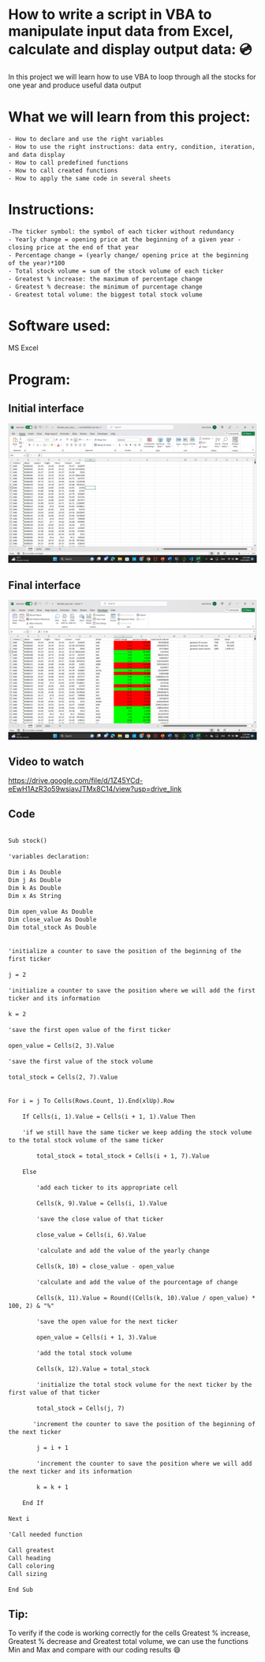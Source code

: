 # How to write a script in VBA to manipulate input data from Excel, calculate and display output data: :cd:

In this project we will learn how to use VBA to  loop through all the stocks for one year and produce useful data output

# What we will learn from this project:

    - How to declare and use the right variables
    - How to use the right instructions: data entry, condition, iteration, and data display
    - How to call predefined functions
    - How to call created functions
    - How to apply the same code in several sheets
    
# Instructions:
    -The ticker symbol: the symbol of each ticker without redundancy
    - Yearly change = opening price at the beginning of a given year - closing price at the end of that year
    - Percentage change = (yearly change/ opening price at the beginning of the year)*100
    - Total stock volume = sum of the stock volume of each ticker
    - Greatest % increase: the maximum of percentage change
    - Greatest % decrease: the minimum of purcentage change
    - Greatest total volume: the biggest total stock volume

# Software used:

MS Excel

#  Program:

## Initial interface
![screenshot before](/Screenshot%20(4).png)
## Final interface
![screenshot after](/Screenshot%20(2).png)

## Video to watch
https://drive.google.com/file/d/1Z45YCd-eEwH1AzR3o59wsiavJTMx8C14/view?usp=drive_link

## Code
``` Function Stock:

Sub stock()

'variables declaration:

Dim i As Double
Dim j As Double
Dim k As Double
Dim x As String

Dim open_value As Double
Dim close_value As Double
Dim total_stock As Double


'initialize a counter to save the position of the beginning of the first ticker

j = 2

'initialize a counter to save the position where we will add the first ticker and its information

k = 2

'save the first open value of the first ticker

open_value = Cells(2, 3).Value

'save the first value of the stock volume

total_stock = Cells(2, 7).Value


For i = j To Cells(Rows.Count, 1).End(xlUp).Row

    If Cells(i, 1).Value = Cells(i + 1, 1).Value Then
    
    'if we still have the same ticker we keep adding the stock volume to the total stock volume of the same ticker
    
        total_stock = total_stock + Cells(i + 1, 7).Value
        
    Else

        'add each ticker to its appropriate cell
        
        Cells(k, 9).Value = Cells(i, 1).Value
             
        'save the close value of that ticker
        
        close_value = Cells(i, 6).Value
        
        'calculate and add the value of the yearly change
        
        Cells(k, 10) = close_value - open_value
        
        'calculate and add the value of the pourcentage of change

        Cells(k, 11).Value = Round((Cells(k, 10).Value / open_value) * 100, 2) & "%"
        
        'save the open value for the next ticker
        
        open_value = Cells(i + 1, 3).Value
        
        'add the total stock volume
        
        Cells(k, 12).Value = total_stock
        
        'initialize the total stock volume for the next ticker by the first value of that ticker
        
        total_stock = Cells(j, 7)
        
       'increment the counter to save the position of the beginning of the next ticker
        
        j = i + 1
        
        'increment the counter to save the position where we will add the next ticker and its information
        
        k = k + 1

    End If
    
Next i

'Call needed function

Call greatest
Call heading
Call coloring
Call sizing

End Sub
```
## Tip:
To verify if the code is working correctly for the cells Greatest % increase, Greatest % decrease and Greatest total volume, we can use the functions Min and Max and compare with our coding results :smile:
